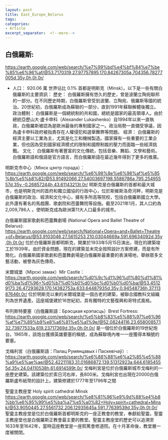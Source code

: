 ```yaml
---
layout: post
title: East_Europe_Belarus
tags: 
categories:
- Article
excerpt_separator:  <!--more-->
---
```

## 白俄羅斯:
https://earth.google.com/web/search/%e7%99%bd%e4%bf%84%e7%be%85%e6%96%af/@53.7170319,27.97757895,170.84267305a,704356.78277005d,35y,0h,0t,0r/
- 人口： 920.06 萬 世界佔比 0.1%
首都是明斯克（Minsk）。以下是一些有關白俄羅斯的主要資訊：
歷史： 白俄羅斯擁有悠久的歷史，曾是波蘭立陶宛聯邦的一部分。在不同歷史時期，白俄羅斯曾受到波蘭、立陶宛、俄羅斯等國的統治。20世紀初，白俄羅斯成為蘇聯的一部分，直到1991年蘇聯解體後獨立。
政治體制： 白俄羅斯是一個總統制的共和國，總統是國家的最高領導人。由於總統亞歷山大·盧卡申科（Alexander Lukashenko）自1994年以來一直執政，白俄羅斯被認為是歐洲最後的專制國家之一。政治局勢一直備受爭議，因為盧卡申科政府被指責存在人權侵犯和選舉舞弊等問題。
經濟： 白俄羅斯的經濟主要以工業為主，尤其是化工和機械製造。國家擁有一些重要的工業企業，但也因為受到國家經濟模式的限制和國際制裁的壓力而面臨一些經濟挑戰。
文化： 白俄羅斯有著豐富的文化傳統，包括音樂、舞蹈、文學和藝術。白俄羅斯語和俄語是官方語言，而白俄羅斯語在最近幾年得到了更多的推廣。


明斯克市中心（Мінск цэнтр горада）： 
https://earth.google.com/web/search/%e6%98%8e%e6%96%af%e5%85%8b%e5%b8%82/@53.91492066,27.54003697,198.5586786a,795.25495557d,35y,-0.26857244h,43.61143213t,0r/
明斯克是白俄羅斯的首都和最大城市，也是明斯克州的首府和獨立國協的行政中心，位於斯維斯洛奇河畔，明斯克是白俄羅斯的政治、經濟和文化中心，擁有多所高等院校，包括白俄羅斯國立大學。此外還有著名的馬戲團、歌劇院和芭蕾舞院等設施。截至2021年1月，其人口約為2,009,786人 。使明斯克成為歐洲第11大人口最多的城市。

白俄羅斯國家歌劇和芭蕾舞劇場 (National Opera and Ballet Theatre of Belarus):
https://earth.google.com/web/search/National+Opera+and+Ballet+Theatre+of+Belarus/@53.9103046,27.5615253,210.03044669a,591.69634092d,35y,0h,0t,0r/
位於白俄羅斯首都明斯克，開業於1933年5月15日演出，現在的建築竣工於1939年。由於資金問題，現在的建築並未完全按照設計方案修建，而是有所簡化。白俄羅斯國家歌劇和芭蕾舞劇場是白俄羅斯最重要的表演場地，舉辦眾多文藝活動，被譽為灰色傳奇。

米爾城堡（Мірскі замак）Mir Castle： 
https://earth.google.com/web/search/%d0%9c%d1%96%d1%80%d1%81%d0%ba%d1%96+%d0%b7%d0%b0%d0%bc%d0%b0%d0%ba/@53.45129173,26.47293628,170.14382753a,633.64487935d,35y,0.94548736h,37.11387646t,0r/
位於明斯克以東的米爾城堡是一個古老的建築，被聯合國教科文組織列為世界遺產。這座城堡建於16世紀初，具有獨特的文藝復興和哥特式風格。

布列斯特要塞（白俄羅斯語：Брэсцкая крэпасць）Brest Fortress:
https://earth.google.com/web/search/%e5%b8%83%e5%88%97%e6%96%af%e7%89%b9%e8%a6%81%e5%a1%9e/@52.08244116,23.65800857,132.73977533a,619.23717369d,35y,0h,0t,0r/
是一個位於白俄羅斯的19世紀炮台。1965年，該炮台獲頒英雄要塞的稱號，成為蘇聯境內唯一一座獲得本稱號的要塞。

戈梅利宮（白俄羅斯語：Палац Румянцавых і Паскевічаў）:
https://earth.google.com/web/search/%e6%88%88%e6%a2%85%e5%88%a9%e5%ae%ae/@52.42211183,31.01686872,139.51312923a,644.61854555d,35y,24.04110538h,61.6914599t,0r/
戈梅利宮是位於白俄羅斯城市戈梅利的一座歷史建築。該建築位於索日河右岸，長800米。戈梅利宮也出現在20000白俄羅斯盧布紙幣的設計上。建築修建於1777年至1796年之間

聖靈主教座堂 Holy spirit cathedral Minsk
https://earth.google.com/web/search/%e8%81%96%e9%9d%88%e4%b8%bb%e6%95%99%e5%ba%a7%e5%a0%82+Holy+spirit+cathedral+Minsk/@53.9050445,27.5561732,206.12935645a,591.77639539d,35y,0h,0t,0r/
聖靈主教座堂是位於白俄羅斯首都明斯克的一座正教會的教堂，奉獻給聖靈。聖靈主教座堂也是白俄羅斯正教會最主要的教堂。聖靈主教座堂的歷史可以追溯至1633年至1642年，當時這座教堂是一座熙篤會修道院。在十月革命後，教堂層一度被關閉。